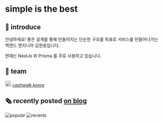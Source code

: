 # simple is the best

## 🙋‍ introduce
안녕하세요! 좋은 설계를 통해 만들어지는 단순한 구조를 목표로 서비스를 만들어나가는 백엔드 엔지니어 김현웅입니다.

현재는 NestJs 와 Prisma 를 주로 사용하고 있습니다.


## 🏢 team
<img width="20" alt="image" src="https://user-images.githubusercontent.com/79785454/183286092-544c30a3-d5df-44d9-bf20-2ba7f317f5b4.png"> [*cashwalk korea*](https://www.instagram.com/cashwalk_korea/)



## 🗞  recently posted [on blog](https://velog.io/@ksi05503)

<img alt="popular" src="https://velog-readme-stats.vercel.app/api?name=ksi05503&tag=http">
<img alt="recents" src="https://velog-readme-stats.vercel.app/api/list?name=ksi05503">




